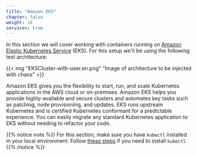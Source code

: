 ```yaml
---
title: "Amazon EKS"
chapter: false
weight: 10
services: true
---
```


In this section we will cover working with containers running on [Amazon Elastic Kubernetes Service](https://aws.amazon.com/eks/) (EKS). For this setup we'll be using the following test architecture:

{{< img "EKSCluster-with-user.en.png" "Image of architecture to be injected with chaos" >}}

Amazon EKS gives you the flexibility to start, run, and scale Kubernetes applications in the AWS cloud or on-premises. Amazon EKS helps you provide highly-available and secure clusters and automates key tasks such as patching, node provisioning, and updates. EKS runs upstream Kubernetes and is certified Kubernetes conformant for a predictable experience. You can easily migrate any standard Kubernetes application to EKS without needing to refactor your code.

{{% notice note %}}
For this section, make sure you have `kubectl` installed in your local environment. Follow [these steps](https://docs.aws.amazon.com/eks/latest/userguide/install-kubectl.html) if you need to install `kubectl`. 
{{% /notice %}}

